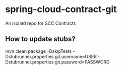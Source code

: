 # spring-cloud-contract-git
An isolatd repo for SCC Contracts

## How to update stubs?

mvn clean package -DskipTests -Dstubrunner.properties.git.username=USER -Dstubrunner.properties.git.password=PASSWORD

